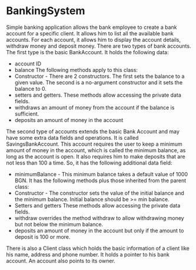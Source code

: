 # BankingSystem
Simple banking application allows the bank employee to create a bank account for a specific client.
It allows him to list all the available bank accounts. For each account, it allows him to display the account details, withdraw money and deposit money. 
There are two types of bank accounts. The first type is the basic BankAccount. It holds the following data:
* account ID
* balance
The following methods apply to this class:
* Constructor - There are 2 constructors.
The first sets the balance to a given value.
The second is a no-argument constructor and it sets the balance to 0.
* setters and getters. These methods allow accessing the private data fields.
* withdraws an amount of money from the account if the balance is sufficient.
* deposits an amount of money in the account

The second type of accounts extends the basic Bank Account and may have some extra data fields and operations. It is called SavingsBankAccount. This account requires the user to keep a minimum amount of money in the account, which is called the minimum balance, as long as the account is open. It also requires him to make deposits that are not less than 100 a time. 
So, it has the following additional data field:
* minimumBalance - This minimum balance takes a default value of 1000 BGN. It has the following methods plus those inherited from the parent class:
* Constructor - The constructor sets the value of the initial balance and the minimum balance. Initial balance should be >= min balance.
* Setters and getters These methods allow accessing the private data fields.
* withdraw overrides the method withdraw to allow withdrawing money but not below the minimum balance.
* deposits an amount of money in the account but only if the amount to deposit is 100 or more.

There is also a Client class which holds the basic information of a client like his name, address and phone number. It holds a pointer to his bank account. An account also points to its owner.
